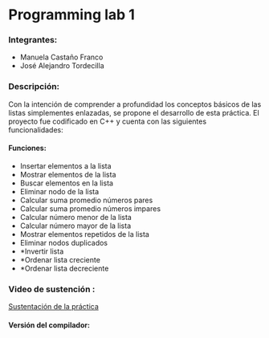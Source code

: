 # Programming lab 1

### Integrantes:
- Manuela Castaño Franco
- José Alejandro Tordecilla

### Descripción:

Con la intención de comprender a profundidad los conceptos básicos de las listas simplementes enlazadas, se propone el desarrollo de esta práctica.
El proyecto fue codificado en C++ y cuenta con las siguientes funcionalidades:
 #### Funciones:
  - Insertar elementos a la lista 
  - Mostrar elementos de la lista 
  - Buscar elementos en la lista 
  - Eliminar nodo de la lista 
  - Calcular suma promedio números pares 
  - Calcular suma promedio números impares 
  - Calcular número menor de la lista 
  - Calcular número mayor de la lista 
  - Mostrar elementos repetidos de la lista 
  - Eliminar nodos duplicados 
  - *Invertir lista
  - *Ordenar lista creciente
  - *Ordenar lista decreciente

### Video de sustención :
[Sustentación de la práctica](http://www.youtube.com)

#### Versión del compilador: 
